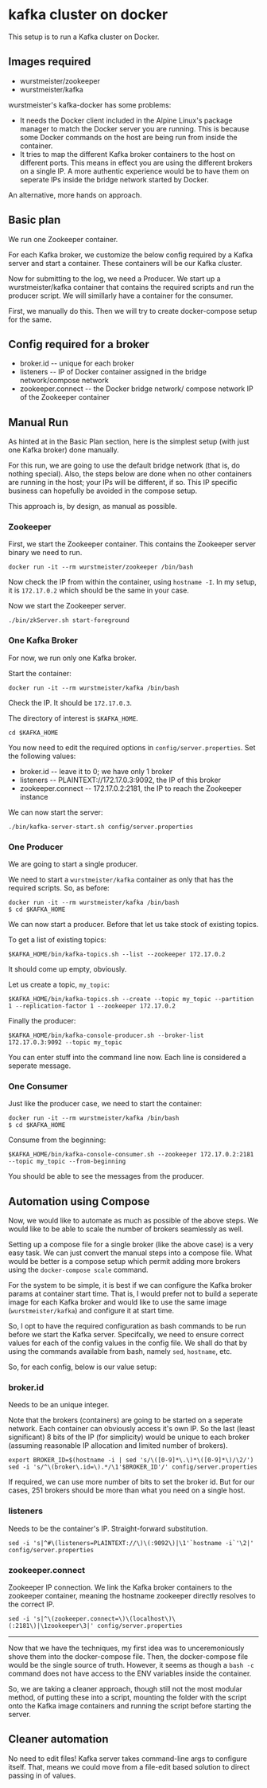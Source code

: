 # kafka cluster on docker

This setup is to run a Kafka cluster on Docker.

## Images required

* wurstmeister/zookeeper
* wurstmeister/kafka

wurstmeister's kafka-docker has some problems:

* It needs the Docker client included in the Alpine Linux's package manager to match the Docker server you are running. This is because some Docker commands on the host are being run from inside the container.
* It tries to map the different Kafka broker containers to the host on different ports. This means in effect you are using the different brokers on a single IP. A more authentic experience would be to have them on seperate IPs inside the bridge network started by Docker.

An alternative, more hands on approach.

## Basic plan

We run one Zookeeper container.

For each Kafka broker, we customize the below config required by a Kafka server and start a container. These containers will be our Kafka cluster.

Now for submitting to the log, we need a Producer. We start up a wurstmeister/kafka container that contains the required scripts and run the producer script. We will simillarly have a container for the consumer.

First, we manually do this. Then we will try to create docker-compose setup for the same.

## Config required for a broker

* broker.id -- unique for each broker
* listeners -- IP of Docker container assigned in the bridge network/compose network
* zookeeper.connect -- the Docker bridge network/ compose network IP of the Zookeeper container

## Manual Run

As hinted at in the Basic Plan section, here is the simplest setup (with just one Kafka broker) done manually.

For this run, we are going to use the default bridge network (that is, do nothing special). Also, the steps below are done when no other containers are running in the host; your IPs will be different, if so. This IP specific business can hopefully be avoided in the compose setup.

This approach is, by design, as manual as possible.

### Zookeeper

First, we start the Zookeeper container. This contains the Zookeeper server binary we need to run.
```
docker run -it --rm wurstmeister/zookeeper /bin/bash
```

Now check the IP from within the container, using `hostname -I`. In my setup, it is `172.17.0.2` which should be the same in your case.

Now we start the Zookeeper server.
```
./bin/zkServer.sh start-foreground
```

### One Kafka Broker

For now, we run only one Kafka broker.

Start the container:
```
docker run -it --rm wurstmeister/kafka /bin/bash
```

Check the IP. It should be `172.17.0.3`.

The directory of interest is `$KAFKA_HOME`.
```
cd $KAFKA_HOME
```

You now need to edit the required options in `config/server.properties`. Set the following values:

* broker.id -- leave it to 0; we have only 1 broker
* listeners -- PLAINTEXT://172.17.0.3:9092, the IP of this broker
* zookeeper.connect -- 172.17.0.2:2181, the IP to reach the Zookeeper instance

We can now start the server:
```
./bin/kafka-server-start.sh config/server.properties
```

### One Producer

We are going to start a single producer.

We need to start a `wurstmeister/kafka` container as only that has the required scripts.
So, as before:
```
docker run -it --rm wurstmeister/kafka /bin/bash
$ cd $KAFKA_HOME
```

We can now start a producer. Before that let us take stock of existing topics.

To get a list of existing topics:
```
$KAFKA_HOME/bin/kafka-topics.sh --list --zookeeper 172.17.0.2
```
It should come up empty, obviously.

Let us create a topic, `my_topic`:
```
$KAFKA_HOME/bin/kafka-topics.sh --create --topic my_topic --partition 1 --replication-factor 1 --zookeeper 172.17.0.2
```

Finally the producer:
```
$KAFKA_HOME/bin/kafka-console-producer.sh --broker-list 172.17.0.3:9092 --topic my_topic
```

You can enter stuff into the command line now. Each line is considered a seperate message.

### One Consumer

Just like the producer case, we need to start the container:
```
docker run -it --rm wurstmeister/kafka /bin/bash
$ cd $KAFKA_HOME
```

Consume from the beginning:
```
$KAFKA_HOME/bin/kafka-console-consumer.sh --zookeeper 172.17.0.2:2181 --topic my_topic --from-beginning
```

You should be able to see the messages from the producer.

## Automation using Compose

Now, we would like to automate as much as possible of the above steps. We would like to be able to scale the number of brokers seamlessly as well.

Setting up a compose file for a single broker (like the above case) is a very easy task. We can just convert the manual steps into a compose file. What would be better is a compose setup which permit adding more brokers using the `docker-compose scale` command.

For the system to be simple, it is best if we can configure the Kafka broker params at container start time. That is, I would prefer not to build a seperate image for each Kafka broker and would like to use the same image (`wurstmeister/kafka`) and configure it at start time.

So, I opt to have the required configuration as bash commands to be run before we start the Kafka server. Specifcally, we need to ensure correct values for each of the config values in the config file. We shall do that by using the commands available from bash, namely `sed`, `hostname`, etc.

So, for each config, below is our value setup:

### broker.id
Needs to be an unique integer.

Note that the brokers (containers) are going to be started on a seperate network. Each container can obviously access it's own IP. So the last (least significant) 8 bits of the IP (for simplicity) would be unique to each broker (assuming reasonable IP allocation and limited number of brokers).

```
export BROKER_ID=$(hostname -i | sed 's/\([0-9]*\.\)*\([0-9]*\)/\2/')
sed -i 's/^\(broker\.id=\).*/\1'$BROKER_ID'/' config/server.properties
```

If required, we can use more number of bits to set the broker id. But for our cases, 251 brokers should be more than what you need on a single host.

### listeners
Needs to be the container's IP. Straight-forward substitution.

```
sed -i 's|^#\(listeners=PLAINTEXT://\)\(:9092\)|\1'`hostname -i`'\2|' config/server.properties
```

### zookeeper.connect
Zookeeper IP connection. We link the Kafka broker containers to the zookeeper container, meaning the hostname zookeeper directly resolves to the correct IP.

```
sed -i 's|^\(zookeeper.connect=\)\(localhost\)\(:2181\)|\1zookeeper\3|' config/server.properties
```

* * *

Now that we have the techniques, my first idea was to unceremoniously shove them into the docker-compose file. Then, the docker-compose file would be the single source of truth. However, it seems as though a `bash -c` command does not have access to the ENV variables inside the container.

So, we are taking a cleaner approach, though still not the most modular method, of putting these into a script, mounting the folder with the script onto the Kafka image containers and running the script before starting the server.

## Cleaner automation

No need to edit files! Kafka server takes command-line args to configure itself. That, means we could move from a file-edit based solution to direct passing in of values.
